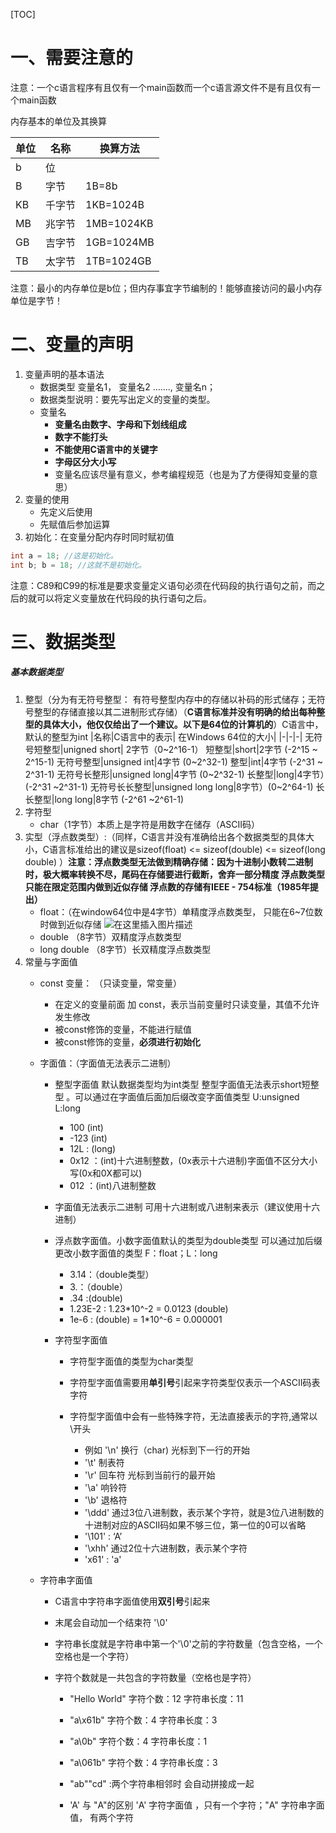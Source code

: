 [TOC]  



# 一、需要注意的
注意：一个c语言程序有且仅有一个main函数而一个c语言源文件不是有且仅有一个main函数

内存基本的单位及其换算

| 单位 | 名称   | 换算方法   |
| ---- | ------ | ---------- |
| b    | 位     |            |
| B    | 字节   | 1B=8b      |
| KB   | 千字节 | 1KB=1024B  |
| MB   | 兆字节 | 1MB=1024KB |
| GB   | 吉字节 | 1GB=1024MB |
| TB   | 太字节 | 1TB=1024GB |

注意：最小的内存单位是b位；但内存事宜字节编制的！能够直接访问的最小内存单位是字节！

# 二、变量的声明


1. 变量声明的基本语法
   - 数据类型  变量名1， 变量名2 ......., 变量名n；
   - 数据类型说明：要先写出定义的变量的类型。
   - 变量名
     - **变量名由数字、字母和下划线组成**
     - **数字不能打头**
     - **不能使用C语言中的关键字**
     - **字母区分大小写**
     - 变量名应该尽量有意义，参考编程规范（也是为了方便得知变量的意思）
2. 变量的使用
   - 先定义后使用
   - 先赋值后参加运算
3. 初始化：在变量分配内存时同时赋初值
```c
int a = 18; //这是初始化。
int b; b = 18; //这就不是初始化。
```
注意：C89和C99的标准是要求变量定义语句必须在代码段的执行语句之前，而之后的就可以将定义变量放在代码段的执行语句之后。
# 三、数据类型
##### 基本数据类型  
1. 整型（分为有无符号整型： 有符号整型内存中的存储以补码的形式储存；无符号整型的存储直接以其二进制形式存储）（**C语言标准并没有明确的给出每种整型的具体大小，他仅仅给出了一个建议。以下是64位的计算机的**）C语言中，默认的整型为int
	  |名称|C语言中的表示| 在Windows 64位的大小|
	  |-|-|-|
	  无符号短整型|unigned short| 2字节（0~2^16-1）
	  短整型|short|2字节 (-2^15 ~ 2^15-1)
	  无符号整型|unsigned int|4字节 (0~2^32-1)
	  整型|int|4字节 (-2^31 ~ 2^31-1)
	  无符号长整形|unsigned long|4字节 (0~2^32-1)
	  长整型|long|4字节）(-2^31 ~2^31-1)
	  无符号长长整型|unsigned long long|8字节）(0~2^64-1)
	  长长整型|long long|8字节 (-2^61 ~2^61-1)
2. 字符型
	- char（1字节）本质上是字符是用数字在储存（ASCII码）
3. 实型（浮点数类型）:（同样，C语言并没有准确给出各个数据类型的具体大小，C语言标准给出的建议是sizeof(float) <= sizeof(double) <= sizeof(long double) ）**注意：浮点数类型无法做到精确存储：因为十进制小数转二进制时，极大概率转换不尽，尾码在存储要进行截断，舍弃一部分精度 浮点数类型只能在限定范围内做到近似存储    浮点数的存储有IEEE - 754标准（1985年提出）**
     - float：（在window64位中是4字节）单精度浮点数类型， 只能在6~7位数时做到近似存储
         ![在这里插入图片描述](https://img-blog.csdnimg.cn/20200408141716757.png?x-oss-process=image/watermark,type_ZmFuZ3poZW5naGVpdGk,shadow_10,text_aHR0cHM6Ly9ibG9nLmNzZG4ubmV0L3dlaXhpbl80NTkwNzA2Nw==,size_16,color_FFFFFF,t_70)
   - double           （8字节）双精度浮点数类型
   - long double  （8字节）长双精度浮点数类型
4. 常量与字面值
    -  const 变量： （只读变量，常变量）

	    -  在定义的变量前面 加 const，表示当前变量时只读变量，其值不允许发生修改
	   -  被const修饰的变量，不能进行赋值
	   -  被const修饰的变量，**必须进行初始化**
   - 字面值：（字面值无法表示二进制）

	   - 整型字面值 默认数据类型均为int类型  整型字面值无法表示short短整型    。可以通过在字面值后面加后缀改变字面值类型   U:unsigned   L:long
		    -  100  (int)
		    -  -123  (int)
		    -  12L  :  (long)
		    -   0x12  ：(int)十六进制整数，(0x表示十六进制)字面值不区分大小写(0x和0X都可以)
    		-   012 ：(int)八进制整数
       - 字面值无法表示二进制 可用十六进制或八进制来表示（建议使用十六进制）
       -  浮点数字面值。小数字面值默认的类型为double类型 可以通过加后缀更改小数字面值的类型 F：float；L：long
		    - 3.14：（double类型）
		    -  3.：（double）
		    - .34 :(double)
		    - 1.23E-2 : 1.23*10^-2 = 0.0123  (double)
		    - 1e-6 : (double)  =  1*10^-6 = 0.000001
		- 字符型字面值
		
		    - 字符型字面值的类型为char类型
		
		    - 字符型字面值需要用**单引号**引起来字符类型仅表示一个ASCII码表字符
		
		    - 字符型字面值中会有一些特殊字符，无法直接表示的字符,通常以\开头
			    - 例如 '\n'  换行（char)  光标到下一行的开始
		        - '\t'  制表符
		        - '\r'  回车符  光标到当前行的最开始
		        - '\a'  响铃符
		        - '\b' 退格符
		        - '\ddd'  通过3位八进制数，表示某个字符，就是3位八进制数的十进制对应的ASCII码如果不够三位，第一位的0可以省略
		        - '\101'  :  ‘A’
		        - '\xhh'  通过2位十六进制数，表示某个字符
		        - 'x61'  :  'a'
    - 字符串字面值
    
	    - C语言中字符串字面值使用**双引号**引起来
	    
	    - 末尾会自动加一个结束符  '\0'
	    
	    - 字符串长度就是字符串中第一个'\0'之前的字符数量（包含空格，一个空格也是一个字符）
	    
	    - 字符个数就是一共包含的字符数量（空格也是字符）
		  - "Hello World"  字符个数：12  字符串长度：11
	    
	      - "a\x61b"  字符个数：4  字符串长度：3
	    
	      - "a\0b"    字符个数：4  字符串长度：1
	    
	      - "a\061b"  字符个数：4  字符串长度：3
	    
	      - "ab""cd"  :两个字符串相邻时 会自动拼接成一起
	      
	      - 'A'   与   "A"的区别  'A'   字符字面值 ，只有一个字符；"A" 字符串字面值， 有两个字符